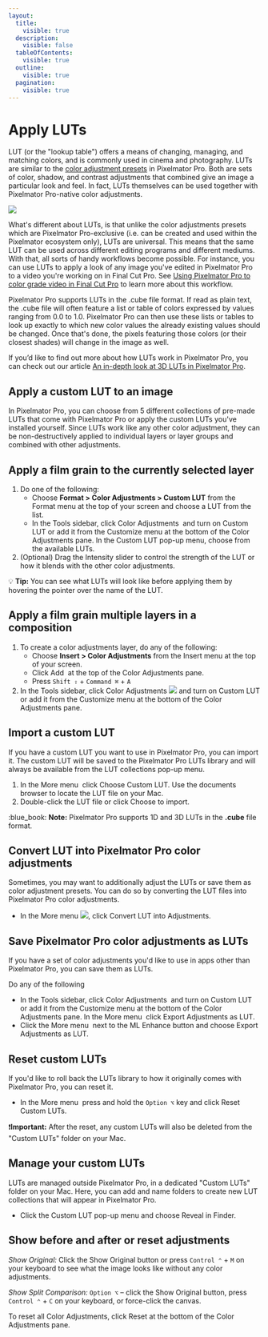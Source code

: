 ```yaml
---
layout:
  title:
    visible: true
  description:
    visible: false
  tableOfContents:
    visible: true
  outline:
    visible: true
  pagination:
    visible: true
---
```


# Apply LUTs

LUT (or the "lookup table") offers a means of changing, managing, and matching colors, and is commonly used in cinema and photography. LUTs are similar to the [color adjustment presets](color-adjustment-presets.md) in Pixelmator Pro. Both are sets of color, shadow, and contrast adjustments that combined give an image a particular look and feel. In fact, LUTs themselves can be used together with Pixelmator Pro-native color adjustments.

![](https://help.pixelmator.com/pixelmator-pro/3.5/assets/English/1619689176000.jpeg)

What's different about LUTs, is that unlike the color adjustments presets which are Pixelmator Pro-exclusive (i.e. can be created and used within the Pixelmator ecosystem only), LUTs are universal. This means that the same LUT can be used across different editing programs and different mediums. With that, all sorts of handy workflows become possible. For instance, you can use LUTs to apply a look of any image you've edited in Pixelmator Pro to a video you're working on in Final Cut Pro. See [Using Pixelmator Pro to color grade video in Final Cut Pro](https://www.pixelmator.com/tutorials/video/using-pixelmator-pro-to-color-grade-video-in-final-cut-pro/) to learn more about this workflow.

Pixelmator Pro supports LUTs in the .cube file format. If read as plain text, the .cube file will often feature a list or table of colors expressed by values ranging from 0.0 to 1.0. Pixelmator Pro can then use these lists or tables to look up exactly to which new color values the already existing values should be changed. Once that's done, the pixels featuring those colors (or their closest shades) will change in the image as well.

If you’d like to find out more about how LUTs work in Pixelmator Pro, you can check out our article [An in-depth look at 3D LUTs in Pixelmator Pro](https://www.pixelmator.com/tutorials/resources/an-in-depth-look-at-3d-luts-in-pixelmator-pro/).

## Apply a custom LUT to an image

In Pixelmator Pro, you can choose from 5 different collections of pre-made LUTs that come with Pixelmator Pro or apply the custom LUTs you've installed yourself. Since LUTs work like any other color adjustment, they can be non-destructively applied to individual layers or layer groups and combined with other adjustments.

## Apply a film grain to the currently selected layer

1. Do one of the following:
   * Choose **Format > Color Adjustments > Custom LUT** from the Format menu at the top of your screen and choose a LUT from the list.
   * In the Tools sidebar, click Color Adjustments <img src="https://help.pixelmator.com/pixelmator-pro/3.5/assets/English/1581000192000.png" alt="" data-size="line"> and turn on Custom LUT or add it from the Customize menu at the bottom of the Color Adjustments pane. In the Custom LUT pop-up menu, choose from the available LUTs.
2. (Optional) Drag the Intensity slider to control the strength of the LUT or how it blends with the other color adjustments.

:bulb: **Tip:** You can see what LUTs will look like before applying them by hovering the pointer over the name of the LUT.

## Apply a film grain multiple layers in a composition

1. To create a color adjustments layer, do any of the following:
   * Choose **Insert > Color Adjustments** from the Insert menu at the top of your screen.
   * Click Add <img src="https://help.pixelmator.com/pixelmator-pro/3.5/assets/English/1604676890000.png" alt="" data-size="line"> at the top of the Color Adjustments pane.
   * Press `Shift ⇧` + `Command ⌘` + `A`
2. In the Tools sidebar, click Color Adjustments ![](https://help.pixelmator.com/pixelmator-pro/3.5/assets/English/1581000192000.png) and turn on Custom LUT or add it from the Customize menu at the bottom of the Color Adjustments pane.

## Import a custom LUT

If you have a custom LUT you want to use in Pixelmator Pro, you can import it. The custom LUT will be saved to the Pixelmator Pro LUTs library and will always be available from the LUT collections pop-up menu.

1. In the More menu <img src="https://help.pixelmator.com/pixelmator-pro/3.5/assets/English/1605111967000.png" alt="" data-size="line"> click Choose Custom LUT. Use the documents browser to locate the LUT file on your Mac.
2. Double-click the LUT file or click Choose to import.

:blue\_book: **Note:** Pixelmator Pro supports 1D and 3D LUTs in the **.cube** file format.

## Convert LUT into Pixelmator Pro color adjustments

Sometimes, you may want to additionally adjust the LUTs or save them as color adjustment presets. You can do so by converting the LUT files into Pixelmator Pro color adjustments.

* In the More menu ![](https://help.pixelmator.com/pixelmator-pro/3.5/assets/English/1605111967000.png), click Convert LUT into Adjustments.

## Save Pixelmator Pro color adjustments as LUTs

If you have a set of color adjustments you'd like to use in apps other than Pixelmator Pro, you can save them as LUTs.

Do any of the following

* In the Tools sidebar, click Color Adjustments <img src="https://help.pixelmator.com/pixelmator-pro/3.5/assets/English/1581000192000.png" alt="" data-size="line"> and turn on Custom LUT or add it from the Customize menu at the bottom of the Color Adjustments pane. In the More menu <img src="https://help.pixelmator.com/pixelmator-pro/3.5/assets/English/1605111967000.png" alt="" data-size="line"> click Export Adjustments as LUT.
* Click the More menu <img src="https://help.pixelmator.com/pixelmator-pro/3.5/assets/English/1605111967000.png" alt="" data-size="line"> next to the ML Enhance button and choose Export Adjustments as LUT.

## Reset custom LUTs

If you'd like to roll back the LUTs library to how it originally comes with Pixelmator Pro, you can reset it.

* In the More menu <img src="https://help.pixelmator.com/pixelmator-pro/3.5/assets/English/1605111967000.png" alt="" data-size="line"> press and hold the `Option ⌥` key and click Reset Custom LUTs.

:exclamation:**Important:** After the reset, any custom LUTs will also be deleted from the "Custom LUTs" folder on your Mac.

## Manage your custom LUTs

LUTs are managed outside Pixelmator Pro, in a dedicated "Custom LUTs" folder on your Mac. Here, you can add and name folders to create new LUT collections that will appear in Pixelmator Pro.

* Click the Custom LUT pop-up menu and choose Reveal in Finder.

## Show before and after or reset adjustments

_Show Original:_ Click the Show Original button or press `Control ⌃` + `M` on your keyboard to see what the image looks like without any color adjustments.

_Show Split Comparison:_ `Option ⌥` – click the Show Original button, press `Control ⌃` + `C` on your keyboard, or force-click the canvas.

To reset all Color Adjustments, click Reset at the bottom of the Color Adjustments pane.
